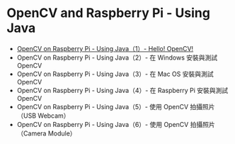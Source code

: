 # OpenCV and Raspberry Pi - Using Java

* [OpenCV on Raspberry Pi - Using Java（1）- Hello! OpenCV!](http://www.codedata.com.tw/java/ocrpj-01/)
* OpenCV on Raspberry Pi - Using Java（2）- 在 Windows 安裝與測試 OpenCV
* OpenCV on Raspberry Pi - Using Java（3）- 在 Mac OS 安裝與測試 OpenCV
* OpenCV on Raspberry Pi - Using Java（4）- 在 Raspberry Pi 安裝與測試 OpenCV
* OpenCV on Raspberry Pi - Using Java（5）- 使用 OpenCV 拍攝照片（USB Webcam）
* OpenCV on Raspberry Pi - Using Java（6）- 使用 OpenCV 拍攝照片（Camera Module）

